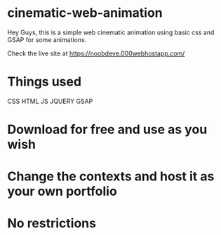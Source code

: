 # cinematic-web-animation
Hey Guys, this is a simple web cinematic animation using basic css and GSAP for some animations.

Check the live site at
https://noobdeve.000webhostapp.com/

# Things used
CSS
HTML
JS
JQUERY
GSAP

# Download for free and use as you wish
# Change the contexts and host it as your own portfolio
# No restrictions
